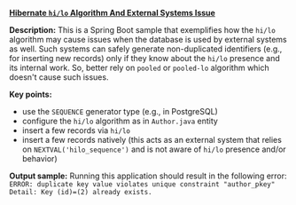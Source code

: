 **[Hibernate `hi/lo` Algorithm And External Systems Issue](https://github.com/andreipall/Spring-Boot-JPA/tree/master/HibernateSpringBootHiLoIssue)**

**Description:** This is a Spring Boot sample that exemplifies how the `hi/lo` algorithm may cause issues when the database is used by external systems as well. Such systems can safely generate non-duplicated identifiers (e.g., for inserting new records) only if they know about the `hi/lo` presence and its internal work. So, better rely on `pooled` or `pooled-lo` algorithm which doesn't cause such issues.

**Key points:**
- use the `SEQUENCE` generator type (e.g., in PostgreSQL)
- configure the `hi/lo` algorithm as in `Author.java` entity
- insert a few records via `hi/lo`
- insert a few records natively (this acts as an external system that relies on `NEXTVAL('hilo_sequence')` and is not aware of `hi/lo` presence and/or behavior)
     
**Output sample:** Running this application should result in the following error:\
`ERROR: duplicate key value violates unique constraint "author_pkey"`\
`Detail: Key (id)=(2) already exists.`
